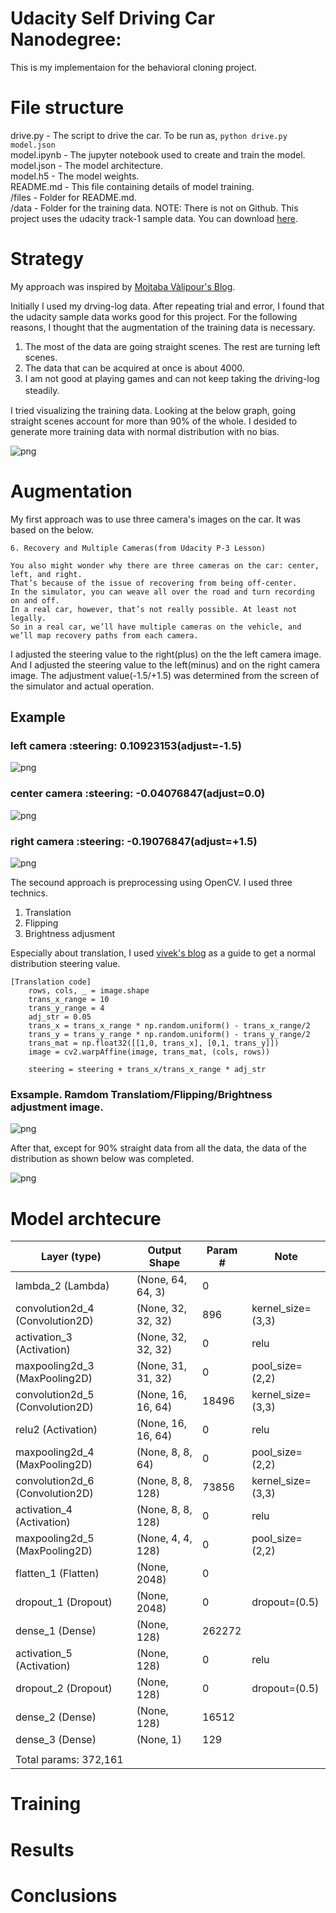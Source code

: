# Udacity Self Driving Car Nanodegree:
This is my implementaion for the behavioral cloning project.

# File structure

drive.py - The script to drive the car. To be run as, ```python drive.py model.json```    
model.ipynb - The jupyter notebook used to create and train the model.     
model.json - The model architecture.    
model.h5 - The model weights.    
README.md - This file containing details of model training.    
/files - Folder for README.md.    
/data -  Folder for the training data. NOTE: There is not on Github. This project uses the udacity track-1 sample data. You can download [here]( https://d17h27t6h515a5.cloudfront.net/topher/2016/December/584f6edd_data/data.zip).   

# Strategy

My approach was inspired by [Mojtaba Vàlipour's Blog](https://medium.com/@ValipourMojtaba/my-approach-for-project-3-2545578a9319#.40pxekkl8).

Initially I used my drving-log data. After repeating trial and error, I found that the udacity sample data works good for this project. For the following reasons, I thought that the augmentation of the training data is necessary.

1. The most of the data are going straight scenes. The rest are turning left scenes. 
2. The data that can be acquired at once is about 4000.
3. I am not good at playing games and can not keep taking the driving-log steadily.　

I tried visualizing the training data. Looking at the below graph, going straight scenes account for more than 90% of the whole. I desided to generate more training data with normal distribution with no bias. 

![png](files/raw_steering.png)

# Augmentation

My first approach was to use three camera's images on the car. 
It was based on the below.

~~~~
6. Recovery and Multiple Cameras(from Udacity P-3 Lesson)

You also might wonder why there are three cameras on the car: center, left, and right.
That’s because of the issue of recovering from being off-center.
In the simulator, you can weave all over the road and turn recording on and off. 
In a real car, however, that’s not really possible. At least not legally.
So in a real car, we’ll have multiple cameras on the vehicle, and we’ll map recovery paths from each camera.
~~~~

I adjusted the steering value to the right(plus) on the the left camera image. And I adjusted the steering value to the left(minus) and on the right camera image. The adjustment value(-1.5/+1.5) was determined from the screen of the simulator and actual operation.

## Example
### left camera :steering: 0.10923153(adjust=-1.5)
![png](files/left.png)

### center camera :steering: -0.04076847(adjust=0.0)
![png](files/center.png)

### right camera :steering: -0.19076847(adjust=+1.5)
![png](files/right.png)

The secound approach is preprocessing using OpenCV. I used three technics.

1. Translation
2. Flipping 
3. Brightness adjusment

Especially about translation, I used [vivek's blog](https://chatbotslife.com/using-augmentation-to-mimic-human-driving-496b569760a9#.cwnuen1pg) as a guide to get a normal distribution steering value. 

~~~~
[Translation code]
    rows, cols, _ = image.shape
    trans_x_range = 10
    trans_y_range = 4
    adj_str = 0.05
    trans_x = trans_x_range * np.random.uniform() - trans_x_range/2
    trans_y = trans_y_range * np.random.uniform() - trans_y_range/2
    trans_mat = np.float32([[1,0, trans_x], [0,1, trans_y]])
    image = cv2.warpAffine(image, trans_mat, (cols, rows))
    
    steering = steering + trans_x/trans_x_range * adj_str
~~~~

### Exsample. Ramdom Translatiom/Flipping/Brightness adjustment image.
![png](files/augment_image.png)

After that, except for 90% straight data from all the data, the data of the distribution as shown below was completed.

![png](files/gene_steering.png)

# Model archtecure

|Layer (type)                     |Output Shape          |Param #     |Note                          |   
|---------------------------------|----------------------|------------|------------------------------|
|lambda_2 (Lambda)                |(None, 64, 64, 3)     |0           |                              |             
|convolution2d_4 (Convolution2D)  |(None, 32, 32, 32)    |896         |kernel_size=(3,3)             |   
|activation_3 (Activation)        |(None, 32, 32, 32)    |0           |relu                          |   
|maxpooling2d_3 (MaxPooling2D)    |(None, 31, 31, 32)    |0           |pool_size=(2,2)               |   
|convolution2d_5 (Convolution2D)  |(None, 16, 16, 64)    |18496       |kernel_size=(3,3)             |   
|relu2 (Activation)               |(None, 16, 16, 64)    |0           |relu                          |   
|maxpooling2d_4 (MaxPooling2D)    |(None, 8, 8, 64)      |0           |pool_size=(2,2)               |   
|convolution2d_6 (Convolution2D)  |(None, 8, 8, 128)     |73856       |kernel_size=(3,3)             |   
|activation_4 (Activation)        |(None, 8, 8, 128)     |0           |relu                          |   
|maxpooling2d_5 (MaxPooling2D)    |(None, 4, 4, 128)     |0           |pool_size=(2,2)               |      
|flatten_1 (Flatten)              |(None, 2048)          |0           |                              |   
|dropout_1 (Dropout)              |(None, 2048)          |0           |dropout=(0.5)                 |   
|dense_1 (Dense)                  |(None, 128)           |262272      |                              |   
|activation_5 (Activation)        |(None, 128)           |0           |relu                          |   
|dropout_2 (Dropout)              |(None, 128)           |0           |dropout=(0.5)                 |   
|dense_2 (Dense)                  |(None, 128)           |16512       |                              |   
|dense_3 (Dense)                  |(None, 1)             |129         |                              |   
||||
|Total params: 372,161

# Training 
# Results
# Conclusions
